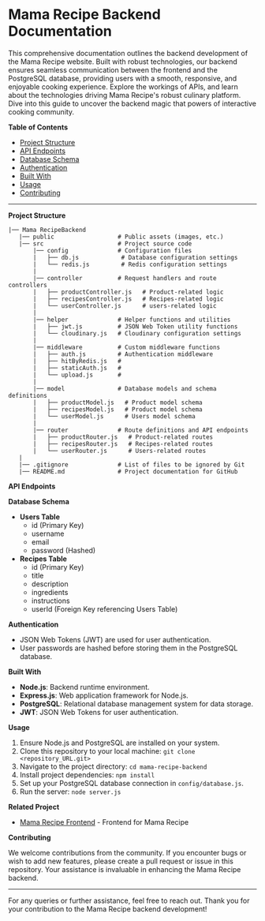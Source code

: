 
# Mama Recipe Backend Documentation

This comprehensive documentation outlines the backend development of the Mama Recipe website. Built with robust technologies, our backend ensures seamless communication between the frontend and the PostgreSQL database, providing users with a smooth, responsive, and enjoyable cooking experience. Explore the workings of APIs, and learn about the technologies driving Mama Recipe's robust culinary platform. Dive into this guide to uncover the backend magic that powers of interactive cooking community.

**Table of Contents**

- [Project Structure](#project-structure)
- [API Endpoints](#api-endpoints)
- [Database Schema](#database-schema)
- [Authentication](#authentication)
- [Built With](#built-with)
- [Usage](#usage)
- [Contributing](#contributing)

---

**Project Structure**

```plaintext
|── Mama RecipeBackend
   |── public                  # Public assets (images, etc.)
   |── src                     # Project source code
       |── config              # Configuration files
       |   ├── db.js            # Database configuration settings
       |   └── redis.js         # Redis configuration settings
       |
       |── controller          # Request handlers and route controllers
       |   ├── productController.js   # Product-related logic
       |   ├── recipesController.js   # Recipes-related logic
       |   └── userController.js      # users-related logic
       |
       |── helper              # Helper functions and utilities
       |   ├── jwt.js          # JSON Web Token utility functions
       |   └── cloudinary.js   # Cloudinary configuration settings
       |
       |── middleware          # Custom middleware functions
       |   ├── auth.js         # Authentication middleware
       |   ├── hitByRedis.js   # 
       |   ├── staticAuth.js   # 
       |   └── upload.js       # 
       |
       |── model               # Database models and schema definitions
       |   ├── productModel.js   # Product model schema
       |   ├── recipesModel.js   # Product model schema
       |   └── userModel.js      # Users model schema
       |
       |── router              # Route definitions and API endpoints
       |   ├── productRouter.js   # Product-related routes
       |   ├── recipesRouter.js   # Recipes-related routes
       |   └── userRouter.js      # Users-related routes
   |
   |── .gitignore              # List of files to be ignored by Git
   |── README.md               # Project documentation for GitHub

```

**API Endpoints**

**Database Schema**

- **Users Table**
  - id (Primary Key)
  - username
  - email
  - password (Hashed)
- **Recipes Table**
  - id (Primary Key)
  - title
  - description
  - ingredients
  - instructions
  - userId (Foreign Key referencing Users Table)

**Authentication**

- JSON Web Tokens (JWT) are used for user authentication.
- User passwords are hashed before storing them in the PostgreSQL database.

**Built With**

- **Node.js**: Backend runtime environment.
- **Express.js**: Web application framework for Node.js.
- **PostgreSQL**: Relational database management system for data storage.
- **JWT**: JSON Web Tokens for user authentication.

**Usage**

1. Ensure Node.js and PostgreSQL are installed on your system.
2. Clone this repository to your local machine: `git clone <repository_URL.git>`
3. Navigate to the project directory: `cd mama-recipe-backend`
4. Install project dependencies: `npm install`
5. Set up your PostgreSQL database connection in `config/database.js`.
6. Run the server: `node server.js`

**Related Project**
- [Mama Recipe Frontend](https://github.com/RamdlanFaqih/mama-recipe-redux) - Frontend for Mama Recipe


**Contributing**

We welcome contributions from the community. If you encounter bugs or wish to add new features, please create a pull request or issue in this repository. Your assistance is invaluable in enhancing the Mama Recipe backend.

---

For any queries or further assistance, feel free to reach out. Thank you for your contribution to the Mama Recipe backend development!
